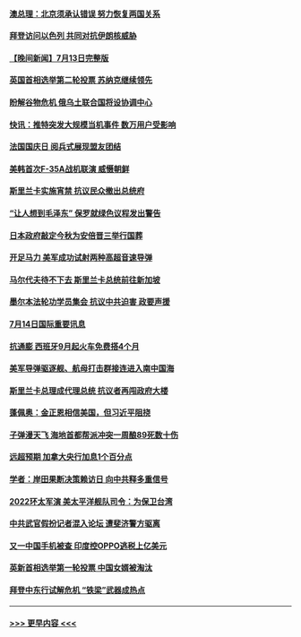#### [澳总理：北京须承认错误 努力恢复两国关系](../pages/prog202/a103479406.md?t=07150801) 
#### [拜登访问以色列 共同对抗伊朗核威胁](../pages/prog202/a103479345.md?t=07150801) 
#### [【晚间新闻】7月13日完整版](../pages/prog202/a103478796.md?t=07150801) 
#### [英国首相选举第二轮投票 苏纳克继续领先](../pages/prog202/a103479335.md?t=07150801) 
#### [盼解谷物危机 俄乌土联合国将设协调中心](../pages/prog202/a103479343.md?t=07150801) 
#### [快讯：推特突发大规模当机事件 数万用户受影响](../pages/prog202/a103479331.md?t=07150801) 
#### [法国国庆日 阅兵式展现盟友团结](../pages/prog202/a103479333.md?t=07150801) 
#### [美韩首次F-35A战机联演 威慑朝鲜](../pages/prog202/a103479340.md?t=07150801) 
#### [斯里兰卡实施宵禁 抗议民众撤出总统府](../pages/prog202/a103479337.md?t=07150801) 
#### [“让人想到毛泽东” 保罗就绿色议程发出警告](../pages/prog202/a103479066.md?t=07150801) 
#### [日本政府敲定今秋为安倍晋三举行国葬](../pages/prog202/a103479020.md?t=07150801) 
#### [开足马力 美军成功试射两种高超音速导弹](../pages/prog202/a103479071.md?t=07150801) 
#### [马尔代夫待不下去 斯里兰卡总统前往新加坡](../pages/prog202/a103479057.md?t=07150801) 
#### [墨尔本法轮功学员集会 抗议中共迫害 政要声援](../pages/prog202/a103479031.md?t=07150801) 
#### [7月14日国际重要讯息](../pages/prog202/a103479027.md?t=07150801) 
#### [抗通膨 西班牙9月起火车免费搭4个月](../pages/prog202/a103479007.md?t=07150801) 
#### [美军导弹驱逐舰、航母打击群接连进入南中国海](../pages/prog202/a103478992.md?t=07150801) 
#### [斯里兰卡总理成代理总统 抗议者再闯政府大楼](../pages/prog202/a103478940.md?t=07150801) 
#### [蓬佩奥：金正恩相信美国，但习近平阻挠](../pages/prog202/a103478928.md?t=07150801) 
#### [子弹漫天飞 海地首都帮派冲突一周酿89死数十伤](../pages/prog202/a103478901.md?t=07150801) 
#### [远超预期 加拿大央行加息1个百分点](../pages/prog202/a103478855.md?t=07150801) 
#### [学者：岸田果断决策赖访日 向中共释多重信号](../pages/prog202/a103478860.md?t=07150801) 
#### [2022环太军演 美太平洋舰队司令：为保卫台湾](../pages/prog202/a103478842.md?t=07150801) 
#### [中共武官假扮记者混入论坛 遭斐济警方驱离](../pages/prog202/a103478844.md?t=07150801) 
#### [又一中国手机被查 印度控OPPO逃税上亿美元](../pages/prog202/a103478735.md?t=07150801) 
#### [英新首相选举第一轮投票 中国女婿被淘汰](../pages/prog202/a103478737.md?t=07150801) 
#### [拜登中东行试解危机 “铁梁”武器成热点](../pages/prog202/a103478743.md?t=07150801) 

----
#### [ >>> 更早内容 <<< ](../indexes/prog202-earlier.md)
